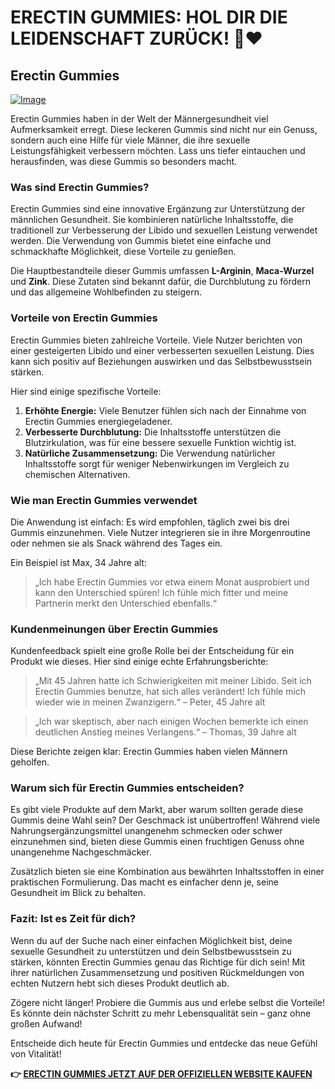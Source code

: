 # ERECTIN GUMMIES: HOL DIR DIE LEIDENSCHAFT ZURÜCK! 💪❤️

## Erectin Gummies

[![Image](https://www2.sellhealth.com/262/erectin-male-enhancement-gummies-logo.jpg)](https://gchaffi.com/DwowBoDR)

Erectin Gummies haben in der Welt der Männergesundheit viel Aufmerksamkeit erregt. Diese leckeren Gummis sind nicht nur ein Genuss, sondern auch eine Hilfe für viele Männer, die ihre sexuelle Leistungsfähigkeit verbessern möchten. Lass uns tiefer eintauchen und herausfinden, was diese Gummis so besonders macht.

### Was sind Erectin Gummies?

Erectin Gummies sind eine innovative Ergänzung zur Unterstützung der männlichen Gesundheit. Sie kombinieren natürliche Inhaltsstoffe, die traditionell zur Verbesserung der Libido und sexuellen Leistung verwendet werden. Die Verwendung von Gummis bietet eine einfache und schmackhafte Möglichkeit, diese Vorteile zu genießen.

Die Hauptbestandteile dieser Gummis umfassen **L-Arginin**, **Maca-Wurzel** und **Zink**. Diese Zutaten sind bekannt dafür, die Durchblutung zu fördern und das allgemeine Wohlbefinden zu steigern.

### Vorteile von Erectin Gummies

Erectin Gummies bieten zahlreiche Vorteile. Viele Nutzer berichten von einer gesteigerten Libido und einer verbesserten sexuellen Leistung. Dies kann sich positiv auf Beziehungen auswirken und das Selbstbewusstsein stärken. 

Hier sind einige spezifische Vorteile:

1. **Erhöhte Energie:** Viele Benutzer fühlen sich nach der Einnahme von Erectin Gummies energiegeladener.
2. **Verbesserte Durchblutung:** Die Inhaltsstoffe unterstützen die Blutzirkulation, was für eine bessere sexuelle Funktion wichtig ist.
3. **Natürliche Zusammensetzung:** Die Verwendung natürlicher Inhaltsstoffe sorgt für weniger Nebenwirkungen im Vergleich zu chemischen Alternativen.

### Wie man Erectin Gummies verwendet

Die Anwendung ist einfach: Es wird empfohlen, täglich zwei bis drei Gummis einzunehmen. Viele Nutzer integrieren sie in ihre Morgenroutine oder nehmen sie als Snack während des Tages ein.

Ein Beispiel ist Max, 34 Jahre alt: 

> „Ich habe Erectin Gummies vor etwa einem Monat ausprobiert und kann den Unterschied spüren! Ich fühle mich fitter und meine Partnerin merkt den Unterschied ebenfalls.“ 

### Kundenmeinungen über Erectin Gummies

Kundenfeedback spielt eine große Rolle bei der Entscheidung für ein Produkt wie dieses. Hier sind einige echte Erfahrungsberichte:

> „Mit 45 Jahren hatte ich Schwierigkeiten mit meiner Libido. Seit ich Erectin Gummies benutze, hat sich alles verändert! Ich fühle mich wieder wie in meinen Zwanzigern.“ – Peter, 45 Jahre alt

> „Ich war skeptisch, aber nach einigen Wochen bemerkte ich einen deutlichen Anstieg meines Verlangens.“ – Thomas, 39 Jahre alt

Diese Berichte zeigen klar: Erectin Gummies haben vielen Männern geholfen.

### Warum sich für Erectin Gummies entscheiden?

Es gibt viele Produkte auf dem Markt, aber warum sollten gerade diese Gummis deine Wahl sein? Der Geschmack ist unübertroffen! Während viele Nahrungsergänzungsmittel unangenehm schmecken oder schwer einzunehmen sind, bieten diese Gummis einen fruchtigen Genuss ohne unangenehme Nachgeschmäcker.

Zusätzlich bieten sie eine Kombination aus bewährten Inhaltsstoffen in einer praktischen Formulierung. Das macht es einfacher denn je, seine Gesundheit im Blick zu behalten.

### Fazit: Ist es Zeit für dich?

Wenn du auf der Suche nach einer einfachen Möglichkeit bist, deine sexuelle Gesundheit zu unterstützen und dein Selbstbewusstsein zu stärken, könnten Erectin Gummies genau das Richtige für dich sein! Mit ihrer natürlichen Zusammensetzung und positiven Rückmeldungen von echten Nutzern hebt sich dieses Produkt deutlich ab.

Zögere nicht länger! Probiere die Gummis aus und erlebe selbst die Vorteile! Es könnte dein nächster Schritt zu mehr Lebensqualität sein – ganz ohne großen Aufwand!

Entscheide dich heute für Erectin Gummies und entdecke das neue Gefühl von Vitalität!



**👉 [ERECTIN GUMMIES JETZT AUF DER OFFIZIELLEN WEBSITE KAUFEN](https://gchaffi.com/DwowBoDR)**